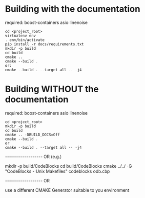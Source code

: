 Building with the documentation
===============================

required: boost-containers
          asio
          linenoise
```
cd <project_root>
virtualenv env
. env/bin/activate
pip install -r docs/requirements.txt
mkdir -p build
cd build
cmake ..
cmake --build .
or:
cmake --build . --target all -- -j4
```

Building **WITHOUT** the documentation
======================================

required: boost-containers
          asio
          linenoise
```
cd <project_root>
mkdir -p build
cd build
cmake .. -DBUILD_DOCS=Off
cmake --build .
or
cmake --build . --target all -- -j4
```

------------------- OR (e.g.)

mkdir -p build/CodeBlocks
cd build/CodeBlocks
cmake ../../ -G "CodeBlocks - Unix Makefiles"
codeblocks odb.cbp

------------------- OR

use a different CMAKE Generator suitable to you environment

